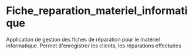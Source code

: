 # Fiche_reparation_materiel_informatique
Application de gestion des fiches de réparation pour le matériel informatique. Permet d'enregistrer les clients, les réparations effectuées
